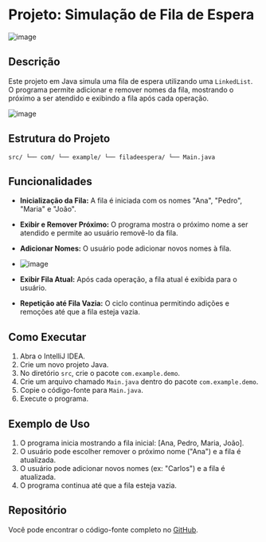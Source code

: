 # Projeto: Simulação de Fila de Espera

![image](https://github.com/user-attachments/assets/3f78a812-21b6-477a-8770-6c3e04b1d666)


## Descrição
Este projeto em Java simula uma fila de espera utilizando uma `LinkedList`. O programa permite adicionar e remover nomes da fila, mostrando o próximo a ser atendido e exibindo a fila após cada operação.

![image](https://github.com/user-attachments/assets/ec81a4ac-c525-48fb-bf44-5c60252c3040)

## Estrutura do Projeto

```
src/ └── com/ └── example/ └── filadeespera/ └── Main.java

```

## Funcionalidades
- **Inicialização da Fila:** A fila é iniciada com os nomes "Ana", "Pedro", "Maria" e "João".
- **Exibir e Remover Próximo:** O programa mostra o próximo nome a ser atendido e permite ao usuário removê-lo da fila.
- **Adicionar Nomes:** O usuário pode adicionar novos nomes à fila.
- ![image](https://github.com/user-attachments/assets/3b63dd29-f422-4c3d-a6a0-4b081f4fbc6a)

- **Exibir Fila Atual:** Após cada operação, a fila atual é exibida para o usuário.
- **Repetição até Fila Vazia:** O ciclo continua permitindo adições e remoções até que a fila esteja vazia.

## Como Executar
1. Abra o IntelliJ IDEA.
2. Crie um novo projeto Java.
3. No diretório `src`, crie o pacote `com.example.demo`.
4. Crie um arquivo chamado `Main.java` dentro do pacote `com.example.demo`.
5. Copie o código-fonte para `Main.java`.
6. Execute o programa.

## Exemplo de Uso
1. O programa inicia mostrando a fila inicial: [Ana, Pedro, Maria, João].
2. O usuário pode escolher remover o próximo nome ("Ana") e a fila é atualizada.
3. O usuário pode adicionar novos nomes (ex: "Carlos") e a fila é atualizada.
4. O programa continua até que a fila esteja vazia.

## Repositório
Você pode encontrar o código-fonte completo no [GitHub](https://github.com/teofilonicolau/fila_simulacao_java.git).
